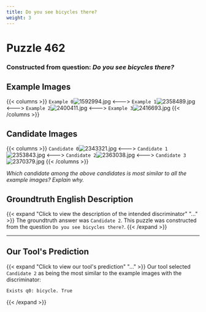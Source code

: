 ```yaml
---
title: Do you see bicycles there?
weight: 3
---
```


# Puzzle 462
### Constructed from question: _Do you see bicycles there?_


## Example Images
{{< columns >}}
`Example 0`![1592994.jpg](/gqa_images/1592994.jpg)
<--->
`Example 1`![2358489.jpg](/gqa_images/2358489.jpg)
<--->
`Example 2`![2400411.jpg](/gqa_images/2400411.jpg)
<--->
`Example 3`![2416693.jpg](/gqa_images/2416693.jpg)
{{< /columns >}}

## Candidate Images
{{< columns >}}
`Candidate 0`![2343321.jpg](/gqa_images/2343321.jpg)
<--->
`Candidate 1`![2353843.jpg](/gqa_images/2353843.jpg)
<--->
`Candidate 2`![2363038.jpg](/gqa_images/2363038.jpg)
<--->
`Candidate 3`![2370379.jpg](/gqa_images/2370379.jpg)
{{< /columns >}}

*Which candidate among the above candidates is most similar to all the example images? Explain why.*

## Groundtruth English Description

{{< expand "Click to view the description of the intended discriminator" "..." >}}
The groundtruth answer was `Candidate 2`. This puzzle was constructed from the question `Do you see bicycles there?`.
{{< /expand >}}

---

## Our Tool's Prediction

{{< expand "Click to view our tool's prediction" "..." >}}
Our tool selected `Candidate 2` as being the most similar to the example images with the discriminator:
```plaintext
Exists q0: bicycle. True
```
{{< /expand >}}
